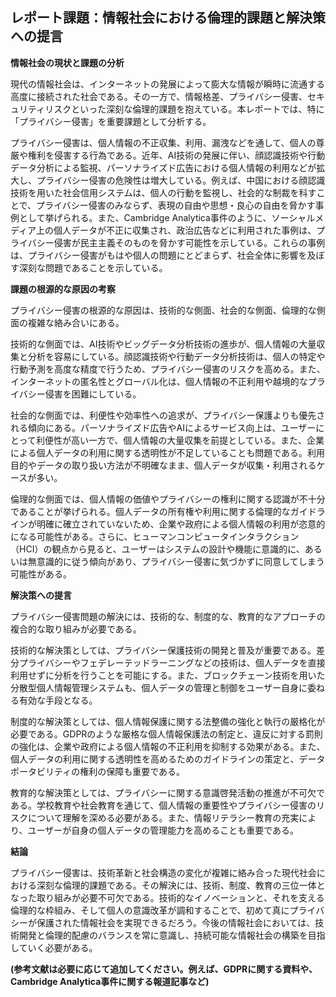 ## レポート課題：情報社会における倫理的課題と解決策への提言

**情報社会の現状と課題の分析**

現代の情報社会は、インターネットの発展によって膨大な情報が瞬時に流通する高度に接続された社会である。その一方で、情報格差、プライバシー侵害、セキュリティリスクといった深刻な倫理的課題を抱えている。本レポートでは、特に「プライバシー侵害」を重要課題として分析する。

プライバシー侵害は、個人情報の不正収集、利用、漏洩などを通して、個人の尊厳や権利を侵害する行為である。近年、AI技術の発展に伴い、顔認識技術や行動データ分析による監視、パーソナライズド広告における個人情報の利用などが拡大し、プライバシー侵害の危険性は増大している。例えば、中国における顔認識技術を用いた社会信用システムは、個人の行動を監視し、社会的な制裁を科すことで、プライバシー侵害のみならず、表現の自由や思想・良心の自由を脅かす事例として挙げられる。また、Cambridge Analytica事件のように、ソーシャルメディア上の個人データが不正に収集され、政治広告などに利用された事例は、プライバシー侵害が民主主義そのものを脅かす可能性を示している。これらの事例は、プライバシー侵害がもはや個人の問題にとどまらず、社会全体に影響を及ぼす深刻な問題であることを示している。


**課題の根源的な原因の考察**

プライバシー侵害の根源的な原因は、技術的な側面、社会的な側面、倫理的な側面の複雑な絡み合いにある。

技術的な側面では、AI技術やビッグデータ分析技術の進歩が、個人情報の大量収集と分析を容易にしている。顔認識技術や行動データ分析技術は、個人の特定や行動予測を高度な精度で行うため、プライバシー侵害のリスクを高める。また、インターネットの匿名性とグローバル化は、個人情報の不正利用や越境的なプライバシー侵害を困難にしている。

社会的な側面では、利便性や効率性への追求が、プライバシー保護よりも優先される傾向にある。パーソナライズド広告やAIによるサービス向上は、ユーザーにとって利便性が高い一方で、個人情報の大量収集を前提としている。また、企業による個人データの利用に関する透明性が不足していることも問題である。利用目的やデータの取り扱い方法が不明確なまま、個人データが収集・利用されるケースが多い。

倫理的な側面では、個人情報の価値やプライバシーの権利に関する認識が不十分であることが挙げられる。個人データの所有権や利用に関する倫理的なガイドラインが明確に確立されていないため、企業や政府による個人情報の利用が恣意的になる可能性がある。さらに、ヒューマンコンピュータインタラクション（HCI）の観点から見ると、ユーザーはシステムの設計や機能に意識的に、あるいは無意識的に従う傾向があり、プライバシー侵害に気づかずに同意してしまう可能性がある。


**解決策への提言**

プライバシー侵害問題の解決には、技術的な、制度的な、教育的なアプローチの複合的な取り組みが必要である。

技術的な解決策としては、プライバシー保護技術の開発と普及が重要である。差分プライバシーやフェデレーテッドラーニングなどの技術は、個人データを直接利用せずに分析を行うことを可能にする。また、ブロックチェーン技術を用いた分散型個人情報管理システムも、個人データの管理と制御をユーザー自身に委ねる有効な手段となる。

制度的な解決策としては、個人情報保護に関する法整備の強化と執行の厳格化が必要である。GDPRのような厳格な個人情報保護法の制定と、違反に対する罰則の強化は、企業や政府による個人情報の不正利用を抑制する効果がある。また、個人データの利用に関する透明性を高めるためのガイドラインの策定と、データポータビリティの権利の保障も重要である。

教育的な解決策としては、プライバシーに関する意識啓発活動の推進が不可欠である。学校教育や社会教育を通じて、個人情報の重要性やプライバシー侵害のリスクについて理解を深める必要がある。また、情報リテラシー教育の充実により、ユーザーが自身の個人データの管理能力を高めることも重要である。


**結論**

プライバシー侵害は、技術革新と社会構造の変化が複雑に絡み合った現代社会における深刻な倫理的課題である。その解決には、技術、制度、教育の三位一体となった取り組みが必要不可欠である。技術的なイノベーションと、それを支える倫理的な枠組み、そして個人の意識改革が調和することで、初めて真にプライバシーが保護された情報社会を実現できるだろう。今後の情報社会においては、技術開発と倫理的配慮のバランスを常に意識し、持続可能な情報社会の構築を目指していく必要がある。


**(参考文献は必要に応じて追加してください。例えば、GDPRに関する資料や、Cambridge Analytica事件に関する報道記事など)**
